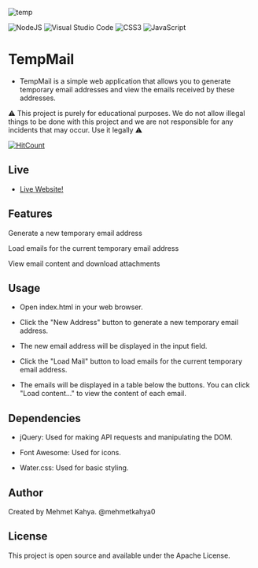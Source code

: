
![temp](https://github.com/user-attachments/assets/ff3789d8-fd7b-4783-a892-a0a32c7a664d)

![NodeJS](https://img.shields.io/badge/node.js-6DA55F?style=for-the-badge&logo=node.js&logoColor=white)
![Visual Studio Code](https://img.shields.io/badge/Visual%20Studio%20Code-0078d7.svg?style=for-the-badge&logo=visual-studio-code&logoColor=white)
![CSS3](https://img.shields.io/badge/css3-%231572B6.svg?style=for-the-badge&logo=css3&logoColor=white)
![JavaScript](https://img.shields.io/badge/javascript-%23323330.svg?style=for-the-badge&logo=javascript&logoColor=%23F7DF1E)


# TempMail
- TempMail is a simple web application that allows you to generate temporary email addresses and view the emails received by these addresses. 

 
⚠️ This project is purely for educational purposes. We do not allow illegal things to be done with this project and we are not responsible for any incidents that may occur. Use it legally ⚠️

  [![HitCount](https://hits.dwyl.com/mehmetkahya0/temp-mail.svg?style=flat-square)](http://hits.dwyl.com/mehmetkahya0/temp-mail)
## Live
- [Live Website!](https://mehmetkahya0.github.io/temp-mail/)
## Features
Generate a new temporary email address

Load emails for the current temporary email address

View email content and download attachments

## Usage
- Open index.html in your web browser.

- Click the "New Address" button to generate a new temporary email address.

- The new email address will be displayed in the input field.

- Click the "Load Mail" button to load emails for the current temporary email address.

- The emails will be displayed in a table below the buttons. You can click "Load content..." to view the content of each email.

## Dependencies
- jQuery: Used for making API requests and manipulating the DOM.

- Font Awesome: Used for icons.

- Water.css: Used for basic styling.
## Author
Created by Mehmet Kahya. @mehmetkahya0

## License
This project is open source and available under the Apache License.
